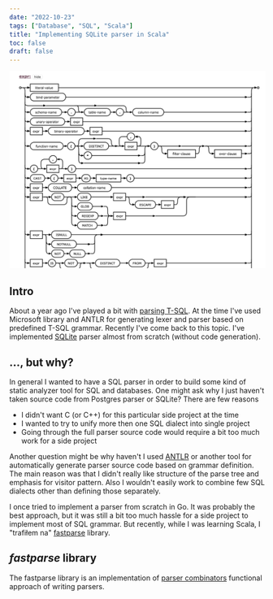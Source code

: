 ```yaml
---
date: "2022-10-23"
tags: ["Database", "SQL", "Scala"]
title: "Implementing SQLite parser in Scala"
toc: false
draft: false
---
```


![img](sqliteExprTree.png)


## Intro

About a year ago I've played a bit with [parsing T-SQL](https://dskrzypiec.dev/parsing-tsql). At the time I've used
Microsoft library and ANTLR for generating lexer and parser based on predefined T-SQL grammar. Recently I've come back
to this topic. I've implemented [SQLite](https://www.sqlite.org/index.html) parser almost from scratch (without code
generation).


## ..., but why?

In general I wanted to have a SQL parser in order to build some kind of static analyzer tool for SQL and databases. One
might ask why I just haven't taken source code from Postgres parser or SQLite? There are few reasons

* I didn't want C (or C++) for this particular side project at the time
* I wanted to try to unify more then one SQL dialect into single project
* Going through the full parser source code would require a bit too much work for a side project

Another question might be why haven't I used [ANTLR](https://dskrzypiec.dev/parsing-tsql) or another tool for
automatically generate parser source code based on grammar definition. The main reason was that I didn't really like
structure of the parse tree and emphasis for visitor pattern. Also I wouldn't easily work to combine few SQL dialects
other than defining those separately.

I once tried to implement a parser from scratch in Go. It was probably the best approach, but it was still a bit too
much hassle for a side project to implement most of SQL grammar. But recently, while I was learning Scala, I "trafiłem
na" [fastparse](https://TODO.crap) library.


## *fastparse* library

The fastparse library is an implementation of [parser combinators](https://todo.com) functional approach of writing
parsers.


